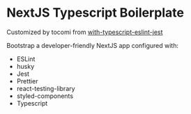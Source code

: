 # NextJS Typescript Boilerplate

Customized by tocomi from [with-typescript-eslint-jest](https://github.com/vercel/next.js/tree/canary/examples/with-typescript-eslint-jest)

Bootstrap a developer-friendly NextJS app configured with:

- ESLint
- husky
- Jest
- Prettier
- react-testing-library
- styled-components
- Typescript
